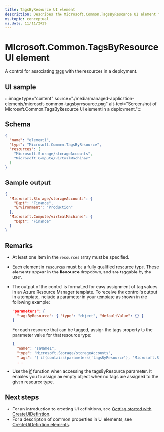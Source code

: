 ```yaml
---
title: TagsByResource UI element
description: Describes the Microsoft.Common.TagsByResource UI element for Azure portal. Use to apply tags to a resource during deployment.
ms.topic: conceptual
ms.date: 11/11/2019
---
```


# Microsoft.Common.TagsByResource UI element

A control for associating [tags](../management/tag-resources.md) with the resources in a deployment.

## UI sample

:::image type="content" source="./media/managed-application-elements/microsoft-common-tagsbyresource.png" alt-text="Screenshot of Microsoft.Common.TagsByResource UI element in a deployment.":::

## Schema

```json
{
  "name": "element1",
  "type": "Microsoft.Common.TagsByResource",
  "resources": [
    "Microsoft.Storage/storageAccounts",
    "Microsoft.Compute/virtualMachines"
  ]
}
```

## Sample output

```json
{
  "Microsoft.Storage/storageAccounts": {
    "Dept": "Finance",
    "Environment": "Production"
  },
  "Microsoft.Compute/virtualMachines": {
    "Dept": "Finance"
  }
}
```

## Remarks

- At least one item in the `resources` array must be specified.
- Each element in `resources` must be a fully qualified resource type. These elements appear in the **Resource** dropdown, and are taggable by the user.
- The output of the control is formatted for easy assignment of tag values in an Azure Resource Manager template. To receive the control's output in a template, include a parameter in your template as shown in the following example:

  ```json
  "parameters": {
    "tagsByResource": { "type": "object", "defaultValue": {} }
  }
  ```

  For each resource that can be tagged, assign the tags property to the parameter value for that resource type:

  ```json
  {
    "name": "saName1",
    "type": "Microsoft.Storage/storageAccounts",
    "tags": "[ if(contains(parameters('tagsByResource'), 'Microsoft.Storage/storageAccounts'), parameters('tagsByResource')['Microsoft.Storage/storageAccounts'], json('{}')) ]",
    ...
  ```

- Use the [if](../templates/template-functions-logical.md#if) function when accessing the tagsByResource parameter. It enables you to assign an empty object when no tags are assigned to the given resource type.

## Next steps

- For an introduction to creating UI definitions, see [Getting started with CreateUiDefinition](create-uidefinition-overview.md).
- For a description of common properties in UI elements, see [CreateUiDefinition elements](create-uidefinition-elements.md).
